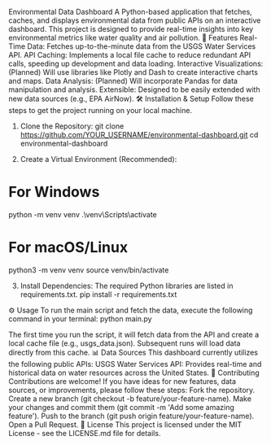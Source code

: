 Environmental Data Dashboard
A Python-based application that fetches, caches, and displays environmental data from public APIs on an interactive dashboard. This project is designed to provide real-time insights into key environmental metrics like water quality and air pollution.
🚀 Features
Real-Time Data: Fetches up-to-the-minute data from the USGS Water Services API.
API Caching: Implements a local file cache to reduce redundant API calls, speeding up development and data loading.
Interactive Visualizations: (Planned) Will use libraries like Plotly and Dash to create interactive charts and maps.
Data Analysis: (Planned) Will incorporate Pandas for data manipulation and analysis.
Extensible: Designed to be easily extended with new data sources (e.g., EPA AirNow).
🛠️ Installation & Setup
Follow these steps to get the project running on your local machine.
1. Clone the Repository:
git clone https://github.com/YOUR_USERNAME/environmental-dashboard.git
cd environmental-dashboard


2. Create a Virtual Environment (Recommended):
# For Windows
python -m venv venv
.\venv\Scripts\activate

# For macOS/Linux
python3 -m venv venv
source venv/bin/activate


3. Install Dependencies:
The required Python libraries are listed in requirements.txt.
pip install -r requirements.txt


⚙️ Usage
To run the main script and fetch the data, execute the following command in your terminal:
python main.py


The first time you run the script, it will fetch data from the API and create a local cache file (e.g., usgs_data.json). Subsequent runs will load data directly from this cache.
📊 Data Sources
This dashboard currently utilizes the following public APIs:
USGS Water Services API: Provides real-time and historical data on water resources across the United States.
🤝 Contributing
Contributions are welcome! If you have ideas for new features, data sources, or improvements, please follow these steps:
Fork the repository.
Create a new branch (git checkout -b feature/your-feature-name).
Make your changes and commit them (git commit -m 'Add some amazing feature').
Push to the branch (git push origin feature/your-feature-name).
Open a Pull Request.
📄 License
This project is licensed under the MIT License - see the LICENSE.md file for details.
